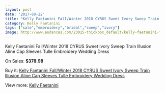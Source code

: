 ```yaml
---
layout: post
date: '2017-08-22'
title: "Kelly Faetanini Fall/Winter 2018 CYRUS Sweet Ivory Sweep Train Illusion Aline Cap Sleeves Tulle Embroidery Wedding Dress"
category: Kelly Faetanini
tags: ["sale","embroidery","bridal","sweep","ivory"]
image: http://www.eudances.com/23015-thickbox_default/kelly-faetanini-fall-winter-2018-cyrus-sweet-ivory-sweep-train-illusion-aline-cap-sleeves-tulle-embroidery-wedding-dress.jpg
---
```

Kelly Faetanini Fall/Winter 2018 CYRUS Sweet Ivory Sweep Train Illusion Aline Cap Sleeves Tulle Embroidery Wedding Dress

On Sales: **$378.98**
<a href="https://www.eudances.com/en/kelly-faetanini/7360-kelly-faetanini-fall-winter-2018-cyrus-sweet-ivory-sweep-train-illusion-aline-cap-sleeves-tulle-embroidery-wedding-dress.html"><amp-img layout="responsive" width="600" height="600" src="//www.eudances.com/23015-thickbox_default/kelly-faetanini-fall-winter-2018-cyrus-sweet-ivory-sweep-train-illusion-aline-cap-sleeves-tulle-embroidery-wedding-dress.jpg" alt="Kelly Faetanini Fall/Winter 2018 CYRUS Sweet Ivory Sweep Train Illusion Aline Cap Sleeves Tulle Embroidery Wedding Dress 0" /></a>
<a href="https://www.eudances.com/en/kelly-faetanini/7360-kelly-faetanini-fall-winter-2018-cyrus-sweet-ivory-sweep-train-illusion-aline-cap-sleeves-tulle-embroidery-wedding-dress.html"><amp-img layout="responsive" width="600" height="600" src="//www.eudances.com/23017-thickbox_default/kelly-faetanini-fall-winter-2018-cyrus-sweet-ivory-sweep-train-illusion-aline-cap-sleeves-tulle-embroidery-wedding-dress.jpg" alt="Kelly Faetanini Fall/Winter 2018 CYRUS Sweet Ivory Sweep Train Illusion Aline Cap Sleeves Tulle Embroidery Wedding Dress 1" /></a>
<a href="https://www.eudances.com/en/kelly-faetanini/7360-kelly-faetanini-fall-winter-2018-cyrus-sweet-ivory-sweep-train-illusion-aline-cap-sleeves-tulle-embroidery-wedding-dress.html"><amp-img layout="responsive" width="600" height="600" src="//www.eudances.com/23016-thickbox_default/kelly-faetanini-fall-winter-2018-cyrus-sweet-ivory-sweep-train-illusion-aline-cap-sleeves-tulle-embroidery-wedding-dress.jpg" alt="Kelly Faetanini Fall/Winter 2018 CYRUS Sweet Ivory Sweep Train Illusion Aline Cap Sleeves Tulle Embroidery Wedding Dress 2" /></a>

Buy it: [Kelly Faetanini Fall/Winter 2018 CYRUS Sweet Ivory Sweep Train Illusion Aline Cap Sleeves Tulle Embroidery Wedding Dress](https://www.eudances.com/en/kelly-faetanini/7360-kelly-faetanini-fall-winter-2018-cyrus-sweet-ivory-sweep-train-illusion-aline-cap-sleeves-tulle-embroidery-wedding-dress.html "Kelly Faetanini Fall/Winter 2018 CYRUS Sweet Ivory Sweep Train Illusion Aline Cap Sleeves Tulle Embroidery Wedding Dress")

View more: [Kelly Faetanini](https://www.eudances.com/en/114-kelly-faetanini "Kelly Faetanini")